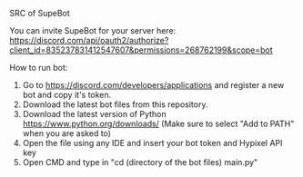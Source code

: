 SRC of SupeBot

You can invite SupeBot for your server here: https://discord.com/api/oauth2/authorize?client_id=835237831412547607&permissions=268762199&scope=bot


How to run bot:

1. Go to https://discord.com/developers/applications and register a new bot and copy it's token.
2. Download the latest bot files from this repository.
3. Download the latest version of Python https://www.python.org/downloads/ (Make sure to select "Add to PATH" when you are asked to)
4. Open the file using any IDE and insert your bot token and Hypixel API key
5. Open CMD and type in "cd (directory of the bot files) main.py"
